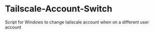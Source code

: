 # Tailscale-Account-Switch
Script for Windows to change tailscale account when on a different user account
